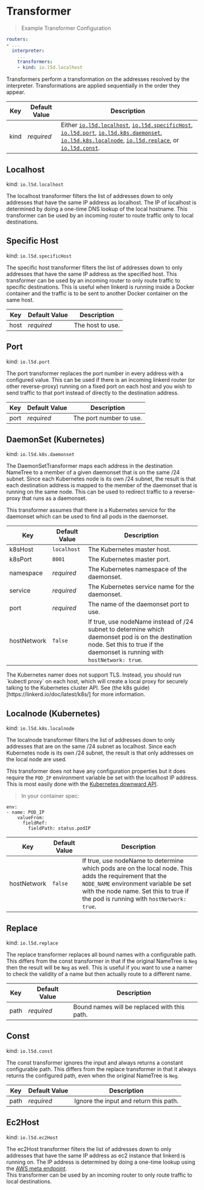 # Transformer

> Example Transformer Configuration

```yaml
routers:
- ...
  interpreter:
    ...
    transformers:
    - kind: io.l5d.localhost
```

Transformers perform a transformation on the addresses resolved by the
interpreter.  Transformations are applied sequentially in the order they appear.


Key | Default Value | Description
--- | ------------- | -----------
kind | _required_ | Either [`io.l5d.localhost`](#localhost), [`io.l5d.specificHost`](#specific-host), [`io.l5d.port`](#port), [`io.l5d.k8s.daemonset`](#daemonset-kubernetes), [`io.l5d.k8s.localnode`](#localnode-kubernetes), [`io.l5d.replace`](#replace), or [`io.l5d.const`](#const).

## Localhost

kind: `io.l5d.localhost`

The localhost transformer filters the list of addresses down to only addresses
that have the same IP address as localhost.  The IP of localhost is determined
by doing a one-time DNS lookup of the local hostname.  This transformer can be
used by an incoming router to route traffic only to local destinations.

## Specific Host

kind: `io.l5d.specificHost`

The specific host transformer filters the list of addresses down to only
addresses that have the same IP address as the specified host. This transformer
can be used by an incoming router to only route traffic to specific
destinations. This is useful when linkerd is running inside a Docker container
and the traffic is to be sent to another Docker container on the same host.

Key  | Default Value | Description
---- | ------------- | -----------
host | _required_    | The host to use.

## Port

kind: `io.l5d.port`

The port transformer replaces the port number in every address with a
configured value.  This can be used if there is an incoming linkerd router (or
other reverse-proxy) running on a fixed port on each host and you wish to send
traffic to that port instead of directly to the destination address.

Key | Default Value | Description
--- | ------------- | -----------
port | _required_ | The port number to use.

## DaemonSet (Kubernetes)

kind: `io.l5d.k8s.daemonset`

The DaemonSetTransformer maps each address in the destination NameTree to a
member of a given daemonset that is on the same /24 subnet.  Since each Kubernetes
node is its own /24 subnet, the result is that each destination address is
mapped to the member of the daemonset that is running on the same node.
This can be used to redirect traffic to a reverse-proxy that runs as a
daemonset.

This transformer assumes that there is a Kubernetes service for the daemonset
which can be used to find all pods in the daemonset.

Key | Default Value | Description
--- | ------------- | -----------
k8sHost | `localhost` | The Kubernetes master host.
k8sPort | `8001` | The Kubernetes master port.
namespace | _required_ | The Kubernetes namespace of the daemonset.
service | _required_ | The Kubernetes service name for the daemonset.
port | _required_ | The name of the daemonset port to use.
hostNetwork | `false` | If true, use nodeName instead of /24 subnet to determine which daemonset pod is on the destination node.  Set this to true if the daemonset is running with `hostNetwork: true`.

<aside class="notice">
The Kubernetes namer does not support TLS.  Instead, you should run `kubectl proxy` on each host,
which will create a local proxy for securely talking to the Kubernetes cluster API. See (the k8s guide)[https://linkerd.io/doc/latest/k8s/] for more information.
</aside>

## Localnode (Kubernetes)

kind: `io.l5d.k8s.localnode`

The localnode transformer filters the list of addresses down to only addresses
that are on the same /24 subnet as localhost.  Since each Kubernetes node is its own
/24 subnet, the result is that only addresses on the local node are used.

This transformer does not have any configuration properties but it does require
the `POD_IP` environment variable be set with the localhost IP address.  This is
most easily done with the
[Kubernetes downward API](http://kubernetes.io/docs/user-guide/downward-api/).

> In your container spec:

```
env:
- name: POD_IP
    valueFrom:
      fieldRef:
        fieldPath: status.podIP
```

Key | Default Value | Description
--- | ------------- | -----------
hostNetwork | `false` | If true, use nodeName to determine which pods are on the local node.  This adds the requirement that the `NODE_NAME` environment variable be set with the node name.  Set this to true if the pod is running with `hostNetwork: true`.

## Replace

kind: `io.l5d.replace`

The replace transformer replaces all bound names with a configurable path.
This differs from the const transformer in that if the original NameTree is
`Neg` then the result will be `Neg` as well.  This is useful if you want to
use a namer to check the validity of a name but then actually route to a
different name.

Key | Default Value | Description
--- | ------------- | -----------
path | _required_ | Bound names will be replaced with this path.

## Const

kind: `io.l5d.const`

The const transformer ignores the input and always returns a constant
configurable path.  This differs from the replace transformer in that it always
returns the configured path, even when the original NameTree is `Neg`.

Key | Default Value | Description
--- | ------------- | -----------
path | _required_ | Ignore the input and return this path.

## Ec2Host

kind: `io.l5d.ec2Host`

The ec2Host transformer filters the list of addresses down to only addresses
that have the same IP address as ec2 instance that linkerd is running on.  The IP address is determined
by doing a one-time lookup using the [AWS meta endpoint](http://docs.aws.amazon.com/AWSEC2/latest/UserGuide/ec2-instance-metadata.html).  
This transformer can be used by an incoming router to only route traffic to local destinations.
